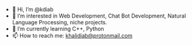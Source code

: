- 👋 Hi, I’m @kdiab
- 👀 I’m interested in Web Development, Chat Bot Development, Natural Language Processing, niche projects.
- 🌱 I’m currently learning C++, Python
- 📫 How to reach me: khalidiab@protonmail.com
